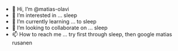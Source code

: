 - 👋 Hi, I’m @matias-olavi
- 👀 I’m interested in ... sleep
- 🌱 I’m currently learning ... to sleep
- 💞️ I’m looking to collaborate on ... sleep
- 📫 How to reach me ... try first through sleep, then google matias rusanen

<!---
matias-olavi/matias-olavi is a ✨ special ✨ repository because its `README.md` (this file) appears on your GitHub profile.
You can click the Preview link to take a look at your changes.
--->
